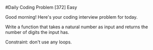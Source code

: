 #Daily Coding Problem [372] Easy

Good morning! Here's your coding interview problem for today.

Write a function that takes a natural number as input and returns the number of digits the input has.

Constraint: don't use any loops.